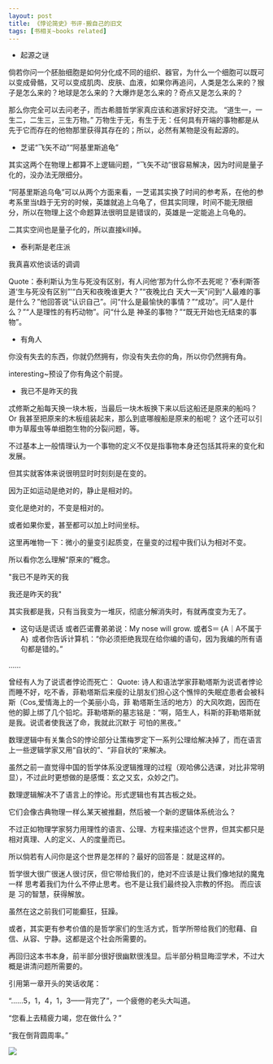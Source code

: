```yaml
---
layout: post
title: 《悖论简史》书评-搬自己的旧文
tags: [书相关~books related]
---
```


- 起源之谜

倘若你问一个胚胎细胞是如何分化成不同的组织、器官，为什么一个细胞可以既可以变成骨骼，又可以变成肌肉、皮肤、血液，如果你再追问，人类是怎么来的？猴子是怎么来的？地球是怎么来的？大爆炸是怎么来的？奇点又是怎么来的？

那么你完全可以去问老子，而古希腊哲学家真应该和道家好好交流。
“道生一，一生二，二生三，三生万物。”
万物生于无，有生于无：任何具有开端的事物都是从先于它而存在的他物那里获得其存在的；所以，必然有某物是没有起源的。

- 芝诺“飞矢不动”“阿基里斯追龟”

其实这两个在物理上都算不上逻辑问题，“飞矢不动”很容易解决，因为时间是量子化的，没办法无限细分。

“阿基里斯追乌龟”可以从两个方面来看，一芝诺其实换了时间的参考系，在他的参考系里当t趋于无穷的时候，英雄就追上乌龟了，但其实同理，时间不能无限细分，所以在物理上这个命题算法很明显是错误的，英雄是一定能追上乌龟的。

二其实空间也是量子化的，所以直接kill掉。

- 泰利斯是老庄派

我真喜欢他谈话的调调

Quote：泰利斯认为生与死没有区别，有人问他‘那为什么你不去死呢？’泰利斯答道‘生与死没有区别”’“白天和夜晚谁更大？”“夜晚比白 天大一天”问到“人最难的事是什么？”他回答说“认识自己”。问“什么是最愉快的事情？”“成功”。问“人是什么？”“人是理性的有朽动物”。问“什么是 神圣的事物？”“既无开始也无结束的事物”。

-  有角人

你没有失去的东西，你就仍然拥有，你没有失去你的角，所以你仍然拥有角。

interesting~预设了你有角这个前提。

- 我已不是昨天的我

忒修斯之船每天换一块木板，当最后一块木板换下来以后这船还是原来的船吗？ Or 我甚至把原来的木板组装起来，那么到底哪艘船是原来的船呢？
这个还可以引申为草履虫等单细胞生物的分裂问题，等。

不过基本上一般情理认为一个事物的定义不仅是指事物本身还包括其将来的变化和发展。

但其实就客体来说很明显时时刻刻是在变的。

因为正如运动是绝对的，静止是相对的。

变化是绝对的，不变是相对的。

或者如果你爱，甚至都可以加上时间坐标。

这里再唯物一下：微小的量变引起质变，在量变的过程中我们认为相对不变。

所以看你怎么理解“原来的”概念。

"我已不是昨天的我

我还是昨天的我"

其实我都是我，只有当我变为一堆灰，彻底分解消失时，有就再度变为无了。

- 这句话是谎话
或者匹诺曹弟弟说：My nose will grow.
或者S＝｛A｜A不属于A｝
或者你告诉计算机：“你必须拒绝我现在给你编的语句，因为我编的所有语句都是错的。”

……

曾经有人为了说谎者悖论而死亡：
Quote: 诗人和语法学家菲勒塔斯为说谎者悖论而睡不好，吃不香，菲勒塔斯后来瘦的让朋友们担心这个憔悴的失眠症患者会被科斯（Cos,爱情海上的一个美丽小岛，菲 勒塔斯生活的地方）的大风吹跑，因而在他的脚上绑了几个铅坨。菲勒塔斯的墓志铭是：“啊，陌生人，科斯的菲勒塔斯就是我。说谎者使我送了命，我就此沉默于 可怕的黑夜。”

数理逻辑中有关集合S的悖论部分让策梅罗定下一系列公理给解决掉了，而在语言上一些逻辑学家又用“自状的”、“非自状的”来解决。

虽然之前一直觉得中国的哲学体系没逻辑推理的过程（观哈佛公选课，对比非常明显），不过此时更想做的是感慨：玄之又玄，众妙之门。

数理逻辑解决不了语言上的悖论。形式逻辑也有其古板之处。

它们会像古典物理一样么某天被推翻，然后被一个新的逻辑体系统治么？

不过正如物理学家努力用理性的语言、公理、方程来描述这个世界，但其实都只是相对真理、人的定义、人的度量而已。

所以倘若有人问你是这个世界是怎样的？最好的回答是：就是这样的。

哲学很大很广很迷人很讨厌，但它带给我们的，绝对不应该是让我们像地狱的魔鬼一样 思考着我们为什么不停止思考。也不是让我们最终投入宗教的怀抱。
而应该是 习的智慧，获得解放。

虽然在这之前我们可能癫狂，狂躁。

或者，其实更有参考价值的是哲学家们的生活方式，哲学所带给我们的慰藉、自信、从容、宁静。这都是这个社会所需要的。

再回归这本书本身，前半部分很好很幽默很浅显。后半部分稍显晦涩学术，不过大概是讲清问题所需要的。

引用第一章开头的笑话收尾：

“……5，1，4，1，3——背完了”，一个疲倦的老头大叫道。

“您看上去精疲力竭，您在做什么？”

“我在倒背圆周率。”


![](../assets/figures/paradox)